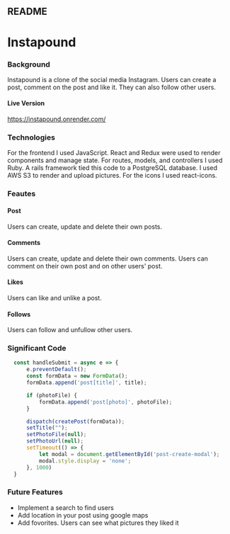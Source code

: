 ## README

# Instapound

### Background

Instapound is a clone of the social media Instagram. Users can create a post, comment on the post and like it. They can also follow other users.

#### Live Version

https://instapound.onrender.com/

### Technologies

For the frontend I used JavaScript. React and Redux were used to render components and manage state. For routes, models, and controllers I used Ruby. A rails framework tied this code to a PostgreSQL database. I used AWS S3 to render and upload pictures. For the icons I used react-icons. 

### Feautes

#### Post
Users can create, update and delete their own posts.


#### Comments
Users can create, update and delete their own comments. Users can comment on their own post and on other users' post.


#### Likes
Users can like and unlike a post.


#### Follows
Users can follow and unfullow other users.


### Significant Code
```JavaScript
  const handleSubmit = async e => {
      e.preventDefault();
      const formData = new FormData();
      formData.append('post[title]', title);

      if (photoFile) {
          formData.append('post[photo]', photoFile);
      }

      dispatch(createPost(formData));
      setTitle("");
      setPhotoFile(null);
      setPhotoUrl(null);
      setTimeout(() => {
          let modal = document.getElementById('post-create-modal');
          modal.style.display = 'none';
      }, 1000)
  }

```


### Future Features 

+ Implement a search to find users
+ Add location in your post using google maps 
+ Add fovorites. Users can see what pictures they liked it 
